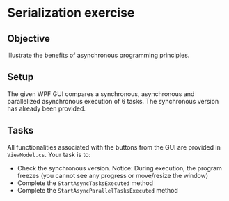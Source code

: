 # Serialization exercise

## Objective

Illustrate the benefits of asynchronous programming principles.

## Setup

The given WPF GUI compares a synchronous, asynchronous and parallelized asynchronous execution of 6 tasks.
The synchronous version has already been provided.

## Tasks

All functionalities associated with the buttons from the GUI are provided in ``ViewModel.cs``. Your task is to:

* Check the synchronous version. Notice: During execution, the program freezes (you cannot see any progress or move/resize the window)
* Complete the ``StartAsyncTasksExecuted`` method
* Complete the ``StartAsyncParallelTasksExecuted`` method